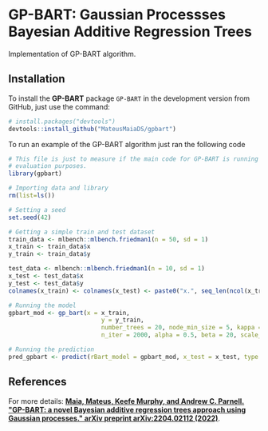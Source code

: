 # GP-BART: Gaussian Processses Bayesian Additive Regression Trees
Implementation of GP-BART algorithm.

## Installation

To install the **GP-BART** package `GP-BART` in the development version from GitHub, just use the command:

```r
# install.packages("devtools")
devtools::install_github("MateusMaiaDS/gpbart")
```


To run an example of the GP-BART algorithm just ran the following code

```r
# This file is just to measure if the main code for GP-BART is running well, isn't made for 
# evaluation purposes.
library(gpbart)

# Importing data and library
rm(list=ls())

# Setting a seed
set.seed(42)

# Getting a simple train and test dataset
train_data <- mlbench::mlbench.friedman1(n = 50, sd = 1)
x_train <- train_data$x
y_train <- train_data$y

test_data <- mlbench::mlbench.friedman1(n = 10, sd = 1)
x_test <- test_data$x
y_test <- test_data$y
colnames(x_train) <- colnames(x_test) <- paste0("x.", seq_len(ncol(x_train)))

# Running the model
gpbart_mod <- gp_bart(x = x_train,
                          y = y_train,
                          number_trees = 20, node_min_size = 5, kappa = 0.5,
                          n_iter = 2000, alpha = 0.5, beta = 20, scale_boolean = TRUE)

# Running the prediction
pred_gpbart <- predict(rBart_model = gpbart_mod, x_test = x_test, type = "mean")


```

## References
For more details: [**Maia, Mateus, Keefe Murphy, and Andrew C. Parnell. "GP-BART: a novel Bayesian additive regression trees approach using Gaussian processes." arXiv preprint arXiv:2204.02112 (2022)**](https://doi.org/10.48550/arXiv.2204.02112).

